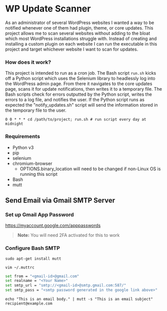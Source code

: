 # WP Update Scanner

As an administrator of several WordPress websites I wanted a way to be notified whenever one of them had plugin, theme, or core updates.
This project allows me to scan several websites without adding to the bloat which most WordPress installations struggle with. Instead of creating and installing a custom plugin on each website I can run the executable in this project and target whichever website I want to scan for updates.

### How does it work?

This project is intended to run as a cron job. The Bash script `run.sh` kicks off a Python script which uses the Selenium library to headlessly log into the WordPress admin page. From there it navigates to the core updates page, scans it for update notifications, then writes it to a temporary file. The Bash scripts check for errors outputted by the Python script, writes the errors to a log file, and notifies the user. If the Python script runs as expected the "notify_updates.sh" script will send the information stored in the temporary file to the user.

`0 0 * * * cd /path/to/project; run.sh # run script every day at midnight`

### Requirements

* Python v3
* pip
* selenium
* chromium-browser
    * OPTIONS.binary_location will need to be changed if non-Linux OS is running this script
* Bash
* mutt

## Send Email via Gmail SMTP Server

### Set up Gmail App Password

https://myaccount.google.com/apppasswords 

> **Note:** You will need 2FA activated for this to work

### Configure Bash SMTP

`sudo apt-get install mutt`

`vim ~/.muttrc`

```bash
set from = "<gmail-id>@gmail.com"
set realname = "<Your Name>"
set smtp_url = "smtp://<gmail-id>@smtp.gmail.com:587/"
set smtp_pass = "<smtp password generated in the google link above>"

```

`echo "This is an email body." | mutt -s "This is an email subject" recipient@example.com`